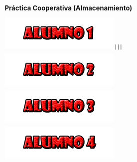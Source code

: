 ## Práctica Cooperativa (Almacenamiento)

![](/fotos/Alumno1.png)
|
|
|

![](/fotos/Alumno2.png)

![](/fotos/Alumno3.png)

![](/fotos/Alumno4.png)
